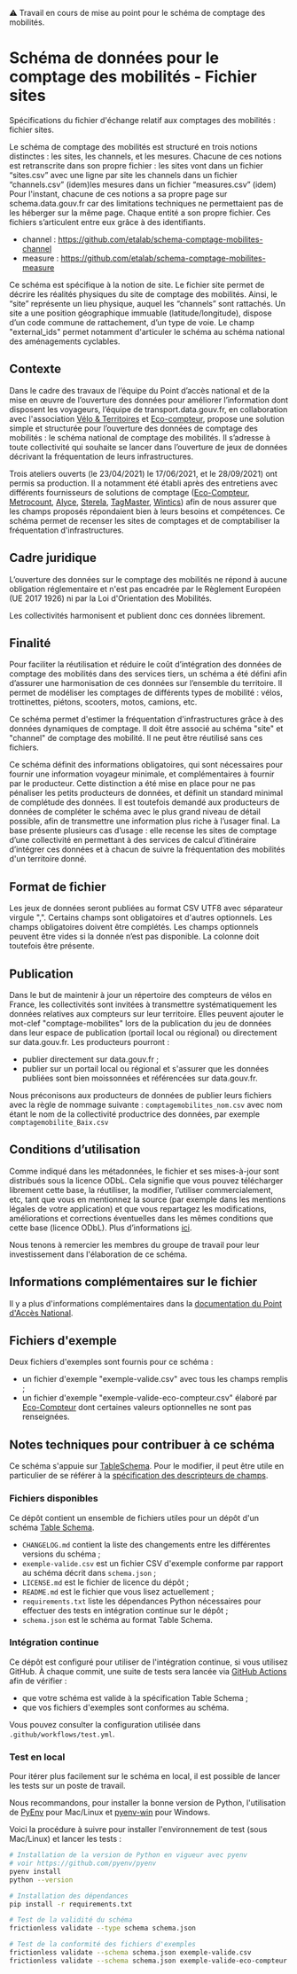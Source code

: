 :warning: Travail en cours de mise au point pour le schéma de comptage des mobilités.

# Schéma de données pour le comptage des mobilités - Fichier sites

Spécifications du fichier d'échange relatif aux comptages des mobilités : fichier sites.

Le schéma de comptage des mobilités est structuré en trois notions distinctes : les sites, les channels, et les mesures.
Chacune de ces notions est retranscrite dans son propre fichier :
les sites vont dans un fichier “sites.csv” avec une ligne par site les channels dans un fichier “channels.csv” (idem)les mesures dans un fichier “measures.csv” (idem)
Pour l'instant, chacune de ces notions a sa propre page sur schema.data.gouv.fr car des limitations techniques ne permettaient pas de les héberger sur la même page. Chaque entité a son propre fichier. Ces fichiers s’articulent entre eux grâce à des identifiants. 
- channel : https://github.com/etalab/schema-comptage-mobilites-channel
- measure : https://github.com/etalab/schema-comptage-mobilites-measure

Ce schéma est spécifique à la notion de site. 
Le fichier site permet de décrire les réalités physiques du site de comptage des mobilités. Ainsi, le “site” représente un lieu physique, auquel les “channels” sont rattachés. Un site a une position géographique immuable (latitude/longitude), dispose d’un code commune de rattachement, d’un type de voie. Le champ "external_ids" permet notamment d'articuler le schéma au schéma national des aménagements cyclables.


## Contexte

Dans le cadre des travaux de l’équipe du Point d’accès national et de la mise en œuvre de l’ouverture des données pour améliorer l’information dont disposent les voyageurs, l’équipe de transport.data.gouv.fr, en collaboration avec l'association [Vélo & Territoires](https://www.velo-territoires.org/) et [Eco-compteur](https://www.eco-compteur.com/), propose une solution simple et structurée pour l’ouverture des données de comptage des mobilités : le schéma national de comptage des mobilités. Il s’adresse à toute collectivité qui souhaite se lancer dans l’ouverture de jeux de données décrivant la fréquentation de leurs infrastructures.

Trois ateliers ouverts (le 23/04/2021) le 17/06/2021, et le 28/09/2021) ont permis sa production. Il a notamment été établi après des entretiens avec différents fournisseurs de solutions de comptage ([Eco-Compteur](https://www.eco-compteur.com/), [Metrocount](https://metrocount.com/fr/), [Alyce](https://alyce.fr), [Sterela](http://www.sterela.fr/), [TagMaster](https://tagmaster.com/), [Wintics](https://wintics.com/fr/)) afin de nous assurer que les champs proposés répondaient bien à leurs besoins et compétences. Ce schéma permet de recenser les sites de comptages et de comptabiliser la fréquentation d'infrastructures. 

## Cadre juridique

L’ouverture des données sur le comptage des mobilités ne répond à aucune obligation réglementaire et n'est pas encadrée par le Règlement Européen (UE 2017 1926) ni par la Loi d'Orientation des Mobilités.

Les collectivités harmonisent et publient donc ces données librement. 

## Finalité

Pour faciliter la réutilisation et réduire le coût d’intégration des données de comptage des mobilités dans des services tiers, un schéma a été défini afin d’assurer une harmonisation de ces données sur l’ensemble du territoire. Il permet de modéliser les comptages de différents types de mobilité : vélos, trottinettes, piétons, scooters, motos, camions, etc. 

Ce schéma permet d'estimer la fréquentation d'infrastructures grâce à des données dynamiques de comptage. 
Il doit être associé au schéma "site" et "channel" de comptage des mobilité. Il ne peut être réutilisé sans ces fichiers.

Ce schéma définit des informations obligatoires, qui sont nécessaires pour fournir une information voyageur minimale, et complémentaires à fournir par le producteur. Cette distinction a été mise en place pour ne pas pénaliser les petits producteurs de données, et définit un standard minimal de complétude des données. Il est toutefois demandé aux producteurs de données de compléter le schéma avec le plus grand niveau de détail possible, afin de transmettre une information plus riche à l’usager final.
La base présente plusieurs cas d’usage : elle recense les sites de comptage d’une collectivité en permettant à des services de calcul d’itinéraire d’intégrer ces données et à chacun de suivre la fréquentation des mobilités d'un territoire donné.

## Format de fichier

Les jeux de données seront publiées au format CSV UTF8 avec séparateur virgule ",". Certains champs sont obligatoires et d'autres optionnels. Les champs obligatoires doivent être complétés. Les champs optionnels peuvent être vides si la donnée n’est pas disponible. La colonne doit toutefois être présente.


## Publication

Dans le but de maintenir à jour un répertoire des compteurs de vélos en France, les collectivités sont invitées à transmettre systématiquement les données relatives aux compteurs sur leur territoire. 
Elles peuvent ajouter le mot-clef "comptage-mobilites" lors de la publication du jeu de données dans leur espace de publication (portail local ou régional) ou directement sur data.gouv.fr.
Les producteurs pourront :
- publier directement sur data.gouv.fr ;
- publier sur un portail local ou régional et s'assurer que les données publiées sont bien moissonnées et référencées sur data.gouv.fr.

Nous préconisons aux producteurs de données de publier leurs fichiers avec la règle de nommage suivante : `comptagemobilites_nom.csv` avec nom étant le nom de la collectivité productrice des données, par exemple `comptagemobilite_Baix.csv`


## Conditions d’utilisation

Comme indiqué dans les métadonnées, le fichier et ses mises-à-jour sont distribués sous la licence ODbL. Cela signifie que vous pouvez télécharger librement cette base, la réutiliser, la modifier, l’utiliser commercialement, etc, tant que vous en mentionnez la source (par exemple dans les mentions légales de votre application) et que vous repartagez les modifications, améliorations et corrections éventuelles dans les mêmes conditions que cette base (licence ODbL). Plus d’informations [ici](https://doc.transport.data.gouv.fr/reutilisateurs/licence-odbl-et-conditions-de-reutilisation).

Nous tenons à remercier les membres du groupe de travail pour leur investissement dans l'élaboration de ce schéma.

## Informations complémentaires sur le fichier

Il y a plus d'informations complémentaires dans la [documentation du Point d'Accès National](https://doc.transport.data.gouv.fr/producteurs/comptage-des-mobilites). 

## Fichiers d'exemple
Deux fichiers d'exemples sont fournis pour ce schéma : 
- un fichier d'exemple "exemple-valide.csv" avec tous les champs remplis ; 
- un fichier d'exemple "exemple-valide-eco-compteur.csv" élaboré par [Eco-Compteur](https://www.eco-compteur.com/) dont certaines valeurs optionnelles ne sont pas renseignées. 


## Notes techniques pour contribuer à ce schéma

Ce schéma s'appuie sur [TableSchema](https://specs.frictionlessdata.io/table-schema/). Pour le modifier, il peut être utile en particulier de se référer à la [spécification des descripteurs de champs](https://specs.frictionlessdata.io/table-schema/#field-descriptors).

### Fichiers disponibles

Ce dépôt contient un ensemble de fichiers utiles pour un dépôt d'un schéma [Table Schema](https://specs.frictionlessdata.io/table-schema/).

- `CHANGELOG.md` contient la liste des changements entre les différentes versions du schéma ;
- `exemple-valide.csv` est un fichier CSV d'exemple conforme par rapport au schéma décrit dans `schema.json`  ;
- `LICENSE.md` est le fichier de licence du dépôt ;
- `README.md` est le fichier que vous lisez actuellement ;
- `requirements.txt` liste les dépendances Python nécessaires pour effectuer des tests en intégration continue sur le dépôt ;
- `schema.json` est le schéma au format Table Schema.

### Intégration continue

Ce dépôt est configuré pour utiliser de l'intégration continue, si vous utilisez GitHub. À chaque commit, une suite de tests sera lancée via [GitHub Actions](https://github.com/features/actions) afin de vérifier :

- que votre schéma est valide à la spécification Table Schema ;
- que vos fichiers d'exemples sont conformes au schéma.

Vous pouvez consulter la configuration utilisée dans `.github/workflows/test.yml`.

### Test en local

Pour itérer plus facilement sur le schéma en local, il est possible de lancer les tests sur un poste de travail.

Nous recommandons, pour installer la bonne version de Python, l'utilisation de [PyEnv](https://github.com/pyenv/pyenv) pour Mac/Linux et [pyenv-win](https://github.com/pyenv-win/pyenv-win) pour Windows.

Voici la procédure à suivre pour installer l'environnement de test (sous Mac/Linux) et lancer les tests :

```bash
# Installation de la version de Python en vigueur avec pyenv
# voir https://github.com/pyenv/pyenv
pyenv install
python --version

# Installation des dépendances
pip install -r requirements.txt

# Test de la validité du schéma
frictionless validate --type schema schema.json

# Test de la conformité des fichiers d'exemples
frictionless validate --schema schema.json exemple-valide.csv
frictionless validate --schema schema.json exemple-valide-eco-compteur.csv

```


